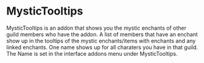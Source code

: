 # MysticTooltips
MysticTooltips is an addon that shows you the mystic enchants of other guild members who have the addon.
A list of members that have an enchant show up in the tooltips of the mystic enchants/items with enchants and any linked enchants.
One name shows up for all charaters you have in that guild.
The Name is set in the interface addons menu under MysticTooltips.